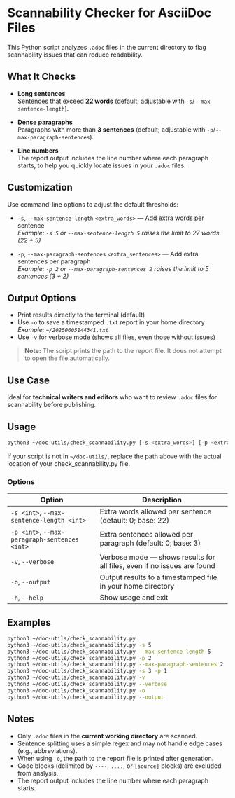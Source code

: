 # Scannability Checker for AsciiDoc Files

This Python script analyzes `.adoc` files in the current directory to flag scannability issues that can reduce readability.

## What It Checks

- **Long sentences**  
  Sentences that exceed **22 words** (default; adjustable with `-s`/`--max-sentence-length`).

- **Dense paragraphs**  
  Paragraphs with more than **3 sentences** (default; adjustable with `-p`/`--max-paragraph-sentences`).

- **Line numbers**  
  The report output includes the line number where each paragraph starts, to help you quickly locate issues in your `.adoc` files.

## Customization

Use command-line options to adjust the default thresholds:

- `-s`, `--max-sentence-length` `<extra_words>` — Add extra words per sentence  
  _Example: `-s 5` or `--max-sentence-length 5` raises the limit to 27 words (22 + 5)_

- `-p`, `--max-paragraph-sentences` `<extra_sentences>` — Add extra sentences per paragraph  
  _Example: `-p 2` or `--max-paragraph-sentences 2` raises the limit to 5 sentences (3 + 2)_

## Output Options

- Print results directly to the terminal (default)
- Use `-o` to save a timestamped `.txt` report in your home directory  
  _Example: `~/20250605144341.txt`_
- Use `-v` for verbose mode (shows all files, even those without issues)

> **Note:** The script prints the path to the report file. It does not attempt to open the file automatically.

## Use Case

Ideal for **technical writers and editors** who want to review `.adoc` files for scannability before publishing.

## Usage

```bash
python3 ~/doc-utils/check_scannability.py [-s <extra_words>] [-p <extra_sentences>] [-v|--verbose] [-o|--output]
```

If your script is not in `~/doc-utils/`, replace the path above with the actual location of your check_scannability.py file.

### Options

| Option                                 | Description                                                             |
| -------------------------------------- | ----------------------------------------------------------------------- |
| `-s <int>`, `--max-sentence-length <int>` | Extra words allowed per sentence (default: 0; base: 22)                  |
| `-p <int>`, `--max-paragraph-sentences <int>` | Extra sentences allowed per paragraph (default: 0; base: 3)             |
| `-v`, `--verbose`                      | Verbose mode — shows results for all files, even if no issues are found |
| `-o`, `--output`                       | Output results to a timestamped file in your home directory             |
| `-h`, `--help`                         | Show usage and exit                                                     |

## Examples

```bash
python3 ~/doc-utils/check_scannability.py
python3 ~/doc-utils/check_scannability.py -s 5
python3 ~/doc-utils/check_scannability.py --max-sentence-length 5
python3 ~/doc-utils/check_scannability.py -p 2
python3 ~/doc-utils/check_scannability.py --max-paragraph-sentences 2
python3 ~/doc-utils/check_scannability.py -s 3 -p 1
python3 ~/doc-utils/check_scannability.py -v
python3 ~/doc-utils/check_scannability.py --verbose
python3 ~/doc-utils/check_scannability.py -o
python3 ~/doc-utils/check_scannability.py --output
```

## Notes

* Only `.adoc` files in the **current working directory** are scanned.
* Sentence splitting uses a simple regex and may not handle edge cases (e.g., abbreviations).
* When using `-o`, the path to the report file is printed after generation.
* Code blocks (delimited by `----`, `....`, or `[source]` blocks) are excluded from analysis.
* The report output includes the line number where each paragraph starts.
